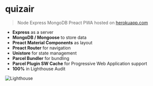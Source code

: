 # quizair

> Node Express MongoDB Preact PWA hosted on [herokuapp.com](https://quizair.herokuapp.com/)

-   **Express** as a server
-   **MongoDB / Mongoose** to store data
-   **Preact Material Components** as layout
-   **Preact Router** for navigation
-   **Unistore** for state management
-   **Parcel Bundler** for bundling
-   **Parcel Plugin SW Cache** for Progressive Web Application support
-   **100%** in Lighthouse Audit

<p>
    <img src="img/lighthouse.png" alt="Lighthouse" class="scale" />
</p>
